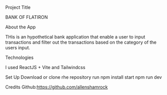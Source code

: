 Project Title

BANK OF FLATIRON

About the App 

THis is an hypothetical bank application that enable a user to input transactions and filter out the transactions based on the category of the users input.

Technologies

I used ReactJS +  Vite and Tailwindcss

Set Up
Download or clone rhe repository
run npm install
start npm run dev

Credits
Github:https://github.com/allenshamrock




